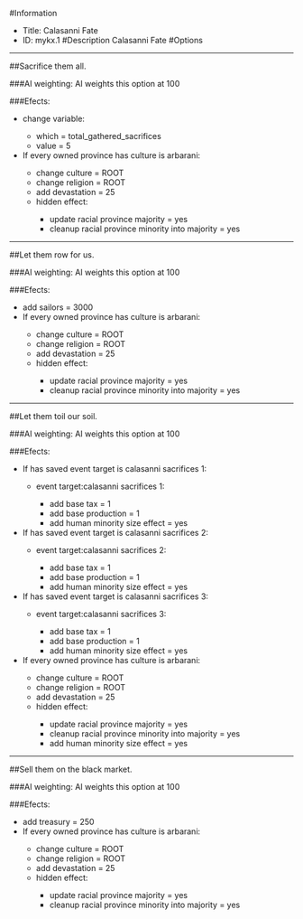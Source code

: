 #Information
 - Title: Calasanni Fate
 - ID: mykx.1
#Description
Calasanni Fate
#Options

___
##Sacrifice them all.

###AI weighting:
AI weights this option at 100


###Efects:<ul><li>change variable:</li><ul><li>which = total_gathered_sacrifices</li><li>value = 5</li></ul><li>If every owned province has culture is arbarani:</li><ul><li>change culture = ROOT</li><li>change religion = ROOT</li><li>add devastation = 25</li><li>hidden effect:</li><ul><li>update racial province majority = yes</li><li>cleanup racial province minority into majority = yes</li></ul></ul></ul>

___
##Let them row for us.

###AI weighting:
AI weights this option at 100


###Efects:<ul><li>add sailors = 3000</li><li>If every owned province has culture is arbarani:</li><ul><li>change culture = ROOT</li><li>change religion = ROOT</li><li>add devastation = 25</li><li>hidden effect:</li><ul><li>update racial province majority = yes</li><li>cleanup racial province minority into majority = yes</li></ul></ul></ul>

___
##Let them toil our soil.

###AI weighting:
AI weights this option at 100


###Efects:<ul><li>If has saved event target is calasanni sacrifices 1:</li><ul><li>event target:calasanni sacrifices 1:</li><ul><li>add base tax = 1</li><li>add base production = 1</li><li>add human minority size effect = yes</li></ul></ul><li>If has saved event target is calasanni sacrifices 2:</li><ul><li>event target:calasanni sacrifices 2:</li><ul><li>add base tax = 1</li><li>add base production = 1</li><li>add human minority size effect = yes</li></ul></ul><li>If has saved event target is calasanni sacrifices 3:</li><ul><li>event target:calasanni sacrifices 3:</li><ul><li>add base tax = 1</li><li>add base production = 1</li><li>add human minority size effect = yes</li></ul></ul><li>If every owned province has culture is arbarani:</li><ul><li>change culture = ROOT</li><li>change religion = ROOT</li><li>add devastation = 25</li><li>hidden effect:</li><ul><li>update racial province majority = yes</li><li>cleanup racial province minority into majority = yes</li><li>add human minority size effect = yes</li></ul></ul></ul>

___
##Sell them on the black market.

###AI weighting:
AI weights this option at 100


###Efects:<ul><li>add treasury = 250</li><li>If every owned province has culture is arbarani:</li><ul><li>change culture = ROOT</li><li>change religion = ROOT</li><li>add devastation = 25</li><li>hidden effect:</li><ul><li>update racial province majority = yes</li><li>cleanup racial province minority into majority = yes</li></ul></ul></ul>
